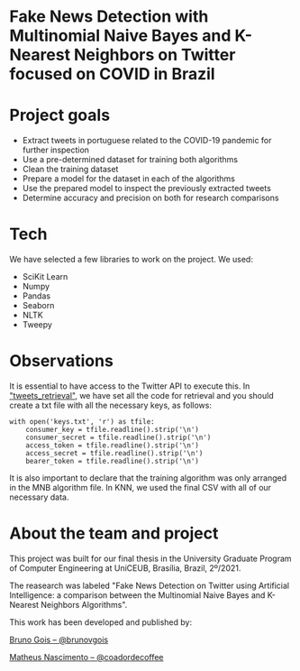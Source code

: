 # Fake News Detection with Multinomial Naive Bayes and K-Nearest Neighbors on Twitter focused on COVID in Brazil

# Project goals
- Extract tweets in portuguese related to the COVID-19 pandemic for further inspection
- Use a pre-determined dataset for training both algorithms
- Clean the training dataset 
- Prepare a model for the dataset in each of the algorithms
- Use the prepared model to inspect the previously extracted tweets
- Determine accuracy and precision on both for research comparisons

# Tech
We have selected a few libraries to work on the project. We used:
- SciKit Learn
- Numpy
- Pandas
- Seaborn
- NLTK
- Tweepy

# Observations

It is essential to have access to the Twitter API to execute this. In ["tweets_retrieval"](tweets_retrieval), we have set all the code for retrieval and you should create a txt file with all the necessary keys, as follows:
```
with open('keys.txt', 'r') as tfile:
    consumer_key = tfile.readline().strip('\n')
    consumer_secret = tfile.readline().strip('\n')
    access_token = tfile.readline().strip('\n')
    access_secret = tfile.readline().strip('\n')
    bearer_token = tfile.readline().strip('\n')
```

It is also important to declare that the training algorithm was only arranged in the MNB algorithm file. In KNN, we used the final CSV with all of our necessary data.

# About the team and project

This project was built for our final thesis in the University Graduate Program of Computer Engineering at UniCEUB, Brasília, Brazil, 2º/2021.

The reasearch was labeled "Fake News Detection on Twitter using Artificial Intelligence: a comparison between the Multinomial Naive Bayes and K-Nearest Neighbors Algorithms". 

This work has been developed and published by:

[Bruno Gois – @brunovgois](https://github.com/brunovgois)

[Matheus Nascimento – @coadordecoffee](https://github.com/coadordecoffee)
